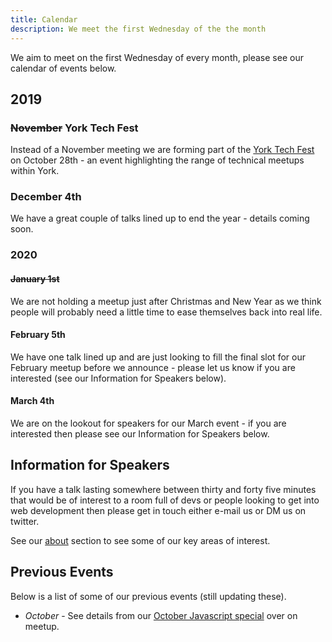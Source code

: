 ```yaml
---
title: Calendar
description: We meet the first Wednesday of the the month
---
```


We aim to meet on the first Wednesday of every month, please see our calendar of events below.

## 2019

### ~~November~~ York Tech Fest

Instead of a November meeting we are forming part of the [York Tech Fest](https://yorktechfest.github.io/) on October 28th - an event highlighting the range of technical meetups within York.

<div class="highlight">
  <h3>December 4th</h3>
  We have a great couple of talks lined up to end the year - details coming soon.
</div>

### 2020

#### ~~January 1st~~

We are not holding a meetup just after Christmas and New Year as we think people will probably need a little time to ease themselves back into real life.

#### February 5th

We have one talk lined up and are just looking to fill the final slot for our February meetup before we announce - please let us know if you are interested (see our Information for Speakers below).

#### March 4th

We are on the lookout for speakers for our March event - if you are interested then please see our Information for Speakers below.


## Information for Speakers

If you have a talk lasting somewhere between thirty and forty five minutes that would be of interest to a room full of devs or people looking to get into web development then please get in touch either e-mail us or DM us on twitter.

See our [about](/about/) section to see some of our key areas of interest.

## Previous Events

Below is a list of some of our previous events (still updating these).

* *October* - See details from our [October Javascript special](https://www.meetup.com/YorkDevelopers/events/265085707/) over on meetup.